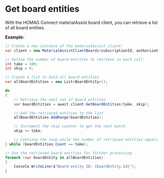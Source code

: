 # Get board entities
With the HOMAG Connect materialAssist board client, you can retrieve a list of all board entities.

<strong>Example:</strong>

```csharp
// Create a new instance of the materialAssist client:
var client = new MaterialAssistClientBoards(subscriptionId, authorizationKey);

// Define the number of board entities to retrieve in each call:
int take = 100;
int skip = 0;

// Create a list to hold all board entities
var allBoardEntities = new List<BoardEntity>();

do
{
    // Retrieve the next set of board entities
    var boardEntities = await client.GetBoardEntities(take, skip);

    // Add the retrieved entities to the list
    allBoardEntities.AddRange(boardEntities);

    // Increment the skip counter to get the next batch
    skip += take;

    // Continue the loop while the number of retrieved entities equals 'take'
} while (boardEntities.Count == take);

// Use the retrieved board entities for further processing
foreach (var boardEntity in allBoardEntities)
{
    Console.WriteLine($"Board entity ID: {boardEntity.Id}");
}
```